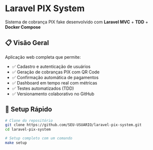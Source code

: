 # Laravel PIX System

Sistema de cobrança PIX fake desenvolvido com **Laravel MVC** + **TDD** + **Docker Compose**

## 📋 Visão Geral

Aplicação web completa que permite:
- ✅ Cadastro e autenticação de usuários
- ✅ Geração de cobranças PIX com QR Code
- ✅ Confirmação automática de pagamentos
- ✅ Dashboard em tempo real com métricas
- ✅ Testes automatizados (TDD)
- ✅ Versionamento colaborativo no GitHub

## 🚀 Setup Rápido

```bash
# Clone do repositório
git clone https://github.com/SEU-USUARIO/laravel-pix-system.git
cd laravel-pix-system

# Setup completo com um comando
make setup
